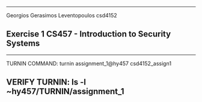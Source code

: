 ---------------------------------------------------------------
Georgios Gerasimos Leventopoulos csd4152

Exercise 1 CS457 - Introduction to Security Systems
---------------------------------------------------------------










----------------------------------------------------------------
TURNIN COMMAND: turnin assignment_1@hy457 csd4152_assign1

VERIFY TURNIN: ls -l ~hy457/TURNIN/assignment_1
----------------------------------------------------------------